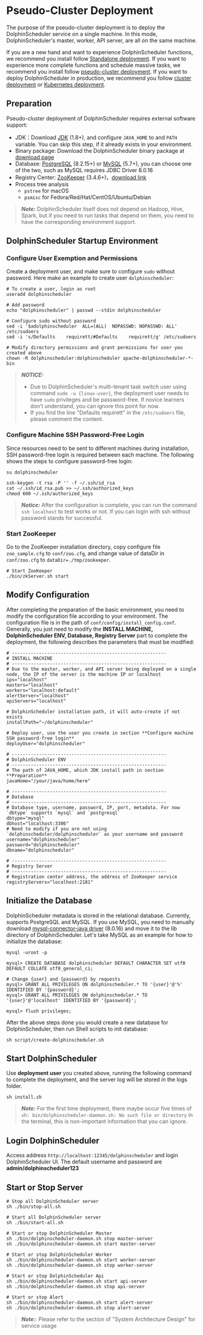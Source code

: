 # Pseudo-Cluster Deployment

The purpose of the pseudo-cluster deployment is to deploy the DolphinScheduler service on a single machine. In this mode, DolphinScheduler's master, worker, API server, are all on the same machine.

If you are a new hand and want to experience DolphinScheduler functions, we recommend you install follow [Standalone deployment](standalone.md). If you want to experience more complete functions and schedule massive tasks, we recommend you install follow [pseudo-cluster deployment](pseudo-cluster.md). If you want to deploy DolphinScheduler in production, we recommend you follow [cluster deployment](cluster.md) or [Kubernetes deployment](kubernetes.md).

## Preparation

Pseudo-cluster deployment of DolphinScheduler requires external software support:

* JDK：Download [JDK][jdk] (1.8+), and configure `JAVA_HOME` to and `PATH` variable. You can skip this step, if it already exists in your environment.
* Binary package: Download the DolphinScheduler binary package at [download page](https://dolphinscheduler.apache.org/en-us/download/download.html)
* Database: [PostgreSQL](https://www.postgresql.org/download/) (8.2.15+) or [MySQL](https://dev.mysql.com/downloads/mysql/) (5.7+), you can choose one of the two, such as MySQL requires JDBC Driver 8.0.16
* Registry Center: [ZooKeeper](https://zookeeper.apache.org/releases.html) (3.4.6+)，[download link][zookeeper]
* Process tree analysis
  * `pstree` for macOS
  * `psmisc` for Fedora/Red/Hat/CentOS/Ubuntu/Debian

> **_Note:_** DolphinScheduler itself does not depend on Hadoop, Hive, Spark, but if you need to run tasks that depend on them, you need to have the corresponding environment support.

## DolphinScheduler Startup Environment

### Configure User Exemption and Permissions

Create a deployment user, and make sure to configure `sudo` without password. Here make an example to create user `dolphinscheduler`:

```shell
# To create a user, login as root
useradd dolphinscheduler

# Add password
echo "dolphinscheduler" | passwd --stdin dolphinscheduler

# Configure sudo without password
sed -i '$adolphinscheduler  ALL=(ALL)  NOPASSWD: NOPASSWD: ALL' /etc/sudoers
sed -i 's/Defaults    requirett/#Defaults    requirett/g' /etc/sudoers

# Modify directory permissions and grant permissions for user you created above
chown -R dolphinscheduler:dolphinscheduler apache-dolphinscheduler-*-bin
```

> **_NOTICE:_**
>
> * Due to DolphinScheduler's multi-tenant task switch user using command `sudo -u {linux-user}`, the deployment user needs to have `sudo` privileges and be password-free. If novice learners don’t understand, you can ignore this point for now.
> * If you find the line "Defaults requirett" in the `/etc/sudoers` file, please comment the content.

### Configure Machine SSH Password-Free Login

Since resources need to be sent to different machines during installation, SSH password-free login is required between each machine. The following shows the steps to configure password-free login:

```shell
su dolphinscheduler

ssh-keygen -t rsa -P '' -f ~/.ssh/id_rsa
cat ~/.ssh/id_rsa.pub >> ~/.ssh/authorized_keys
chmod 600 ~/.ssh/authorized_keys
```

> **_Notice:_** After the configuration is complete, you can run the command `ssh localhost` to test works or not. If you can login with ssh without password stands for successful.

### Start ZooKeeper

Go to the ZooKeeper installation directory, copy configure file `zoo_sample.cfg` to `conf/zoo.cfg`, and change value of dataDir in `conf/zoo.cfg` to `dataDir=./tmp/zookeeper`.

```shell
# Start ZooKeeper
./bin/zkServer.sh start
```

<!--
Modify the database configuration and initialize

```properties
spring.datasource.driver-class-name=com.mysql.jdbc.Driver
spring.datasource.url=jdbc:mysql://localhost:3306/dolphinscheduler?useUnicode=true&characterEncoding=UTF-8&allowMultiQueries=true
# Modify it if you are not using dolphinscheduler/dolphinscheduler as your username and password
spring.datasource.username=dolphinscheduler
spring.datasource.password=dolphinscheduler
```

After modifying and saving, execute the following command to create database tables and init basic data.

```shell
sh script/create-dolphinscheduler.sh
```
-->

## Modify Configuration

After completing the preparation of the basic environment, you need to modify the configuration file according to your environment. The configuration file is in the path of `conf/config/install_config.conf`. Generally, you just need to modify the **INSTALL MACHINE, DolphinScheduler ENV, Database, Registry Server** part to complete the deployment, the following describes the parameters that must be modified:

```shell
# ---------------------------------------------------------
# INSTALL MACHINE
# ---------------------------------------------------------
# Due to the master, worker, and API server being deployed on a single node, the IP of the server is the machine IP or localhost
ips="localhost"
masters="localhost"
workers="localhost:default"
alertServer="localhost"
apiServers="localhost"

# DolphinScheduler installation path, it will auto-create if not exists
installPath="~/dolphinscheduler"

# Deploy user, use the user you create in section **Configure machine SSH password-free login**
deployUser="dolphinscheduler"

# ---------------------------------------------------------
# DolphinScheduler ENV
# ---------------------------------------------------------
# The path of JAVA_HOME, which JDK install path in section **Preparation**
javaHome="/your/java/home/here"

# ---------------------------------------------------------
# Database
# ---------------------------------------------------------
# Database type, username, password, IP, port, metadata. For now `dbtype` supports `mysql` and `postgresql`
dbtype="mysql"
dbhost="localhost:3306"
# Need to modify if you are not using `dolphinscheduler/dolphinscheduler` as your username and password
username="dolphinscheduler"
password="dolphinscheduler"
dbname="dolphinscheduler"

# ---------------------------------------------------------
# Registry Server
# ---------------------------------------------------------
# Registration center address, the address of ZooKeeper service
registryServers="localhost:2181"
```

## Initialize the Database

DolphinScheduler metadata is stored in the relational database. Currently, supports PostgreSQL and MySQL. If you use MySQL, you need to manually download [mysql-connector-java driver][mysql] (8.0.16) and move it to the lib directory of DolphinScheduler. Let's take MySQL as an example for how to initialize the database:

```shell
mysql -uroot -p

mysql> CREATE DATABASE dolphinscheduler DEFAULT CHARACTER SET utf8 DEFAULT COLLATE utf8_general_ci;

# Change {user} and {password} by requests
mysql> GRANT ALL PRIVILEGES ON dolphinscheduler.* TO '{user}'@'%' IDENTIFIED BY '{password}';
mysql> GRANT ALL PRIVILEGES ON dolphinscheduler.* TO '{user}'@'localhost' IDENTIFIED BY '{password}';

mysql> flush privileges;
```

After the above steps done you would create a new database for DolphinScheduler, then run Shell scripts to init database:

```shell
sh script/create-dolphinscheduler.sh
```

## Start DolphinScheduler

Use **deployment user** you created above, running the following command to complete the deployment, and the server log will be stored in the logs folder.

```shell
sh install.sh
```

> **_Note:_** For the first time deployment, there maybe occur five times of `sh: bin/dolphinscheduler-daemon.sh: No such file or directory` in the terminal,
 this is non-important information that you can ignore.

## Login DolphinScheduler

Access address `http://localhost:12345/dolphinscheduler` and login DolphinScheduler UI. The default username and password are **admin/dolphinscheduler123**

## Start or Stop Server

```shell
# Stop all DolphinScheduler server
sh ./bin/stop-all.sh

# Start all DolphinScheduler server
sh ./bin/start-all.sh

# Start or stop DolphinScheduler Master
sh ./bin/dolphinscheduler-daemon.sh stop master-server
sh ./bin/dolphinscheduler-daemon.sh start master-server

# Start or stop DolphinScheduler Worker
sh ./bin/dolphinscheduler-daemon.sh start worker-server
sh ./bin/dolphinscheduler-daemon.sh stop worker-server

# Start or stop DolphinScheduler Api
sh ./bin/dolphinscheduler-daemon.sh start api-server
sh ./bin/dolphinscheduler-daemon.sh stop api-server

# Start or stop Alert
sh ./bin/dolphinscheduler-daemon.sh start alert-server
sh ./bin/dolphinscheduler-daemon.sh stop alert-server
```

> **_Note:_**: Please refer to the section of "System Architecture Design" for service usage

[jdk]: https://www.oracle.com/technetwork/java/javase/downloads/index.html
[zookeeper]: https://zookeeper.apache.org/releases.html
[mysql]: https://downloads.MySQL.com/archives/c-j/
[issue]: https://github.com/apache/dolphinscheduler/issues/6597
